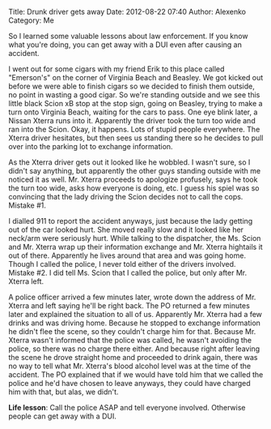 Title: Drunk driver gets away
Date: 2012-08-22 07:40
Author: Alexenko
Category: Me

So I learned some valuable lessons about law enforcement. If you know
what you're doing, you can get away with a DUI even after causing an
accident.

I went out for some cigars with my friend Erik to this place called
"Emerson's" on the corner of Virginia Beach and Beasley. We got kicked
out before we were able to finish cigars so we decided to finish them
outside, no point in wasting a good cigar. So we're standing outside and
we see this little black Scion xB stop at the stop sign, going on
Beasley, trying to make a turn onto Virginia Beach, waiting for the cars
to pass. One eye blink later, a Nissan Xterra runs into it. Apparently
the driver took the turn too wide and ran into the Scion. Okay, it
happens. Lots of stupid people everywhere. The Xterra driver hesitates,
but then sees us standing there so he decides to pull over into the
parking lot to exchange information.

<!--more-->

As the Xterra driver gets out it looked like he wobbled. I wasn't sure,
so I didn't say anything, but apparently the other guys standing outside
with me noticed it as well. Mr. Xterra proceeds to apologize profusely,
says he took the turn too wide, asks how everyone is doing, etc. I guess
his spiel was so convincing that the lady driving the Scion decides not
to call the cops. Mistake \#1.

I dialled 911 to report the accident anyways, just because the lady
getting out of the car looked hurt. She moved really slow and it looked
like her neck/arm were seriously hurt. While talking to the dispatcher,
the Ms. Scion and Mr. Xterra wrap up their information exchange and Mr.
Xterra hightails it out of there. Apparently he lives around that area
and was going home. Though I called the police, I never told either of
the drivers involved. Mistake \#2. I did tell Ms. Scion that I called
the police, but only after Mr. Xterra left.

A police officer arrived a few minutes later, wrote down the address of
Mr. Xterra and left saying he'll be right back. The PO returned a few
minutes later and explained the situation to all of us. Apparently Mr.
Xterra had a few drinks and was driving home. Because he stopped to
exchange information he didn't flee the scene, so they couldn't charge
him for that. Because Mr. Xterra wasn't informed that the police was
called, he wasn't avoiding the police, so there was no charge there
either. And because right after leaving the scene he drove straight home
and proceeded to drink again, there was no way to tell what Mr. Xterra's
blood alcohol level was at the time of the accident. The PO explained
that if we would have told him that we called the police and he'd have
chosen to leave anyways, they could have charged him with that, but
alas, we didn't.

**Life lesson**: Call the police ASAP and tell everyone involved.
Otherwise people can get away with a DUI.
